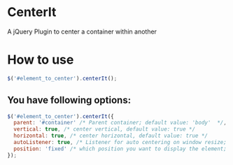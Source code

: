 CenterIt
========

A jQuery Plugin to center a container within another

# How to use

```javascript
$('#element_to_center').centerIt();
```

## You have following options:
```javascript
$('#element_to_center').centerIt({
  parent: '#container' /* Parent container; default value: 'body'  */,
  vertical: true, /* center vertical, default value: true */
  horizontal: true, /* center horizontal, default value: true */
  autoListener: true, /* Listener for auto centering on window resize; default: true */
  position: 'fixed' /* which position you want to display the element; deflaut: 'absolute' */
});
```
